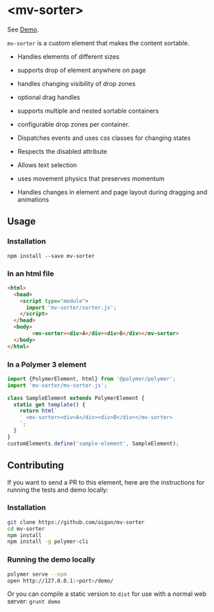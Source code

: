 # &lt;mv-sorter&gt;

See [Demo](https://jonas.liljegren.org/project/mv-sorter/dist/demo/).

`mv-sorter` is a custom element that makes the content sortable.

* Handles elements of different sizes

* supports drop of element anywhere on page

* handles changing visibility of drop zones

* optional drag handles

* supports multiple and nested sortable containers

* configurable drop zones per container.

* Dispatches events and uses css classes for changing states

* Respects the disabled attribute

* Allows text selection

* uses movement physics that preserves momentum

* Handles changes in element and page layout during dragging and animations

## Usage

### Installation

```
npm install --save mv-sorter
```

### In an html file
```html
<html>
  <head>
    <script type="module">
      import 'mv-sorter/sorter.js';
    </script>
  </head>
  <body>
		<mv-sorter><div>A</div><div>B</div></mv-sorter>
  </body>
</html>
```

### In a Polymer 3 element
```js
import {PolymerElement, html} from '@polymer/polymer';
import 'mv-sorter/mv-sorter.js';

class SampleElement extends PolymerElement {
  static get template() {
    return html`
      <mv-sorter><div>A</div><div>B</div></mv-sorter>
    `;
  }
}
customElements.define('sample-element', SampleElement);
```

## Contributing
If you want to send a PR to this element, here are
the instructions for running the tests and demo locally:

### Installation
```sh
git clone https://github.com/aigan/mv-sorter
cd mv-sorter
npm install
npm install -g polymer-cli
```

### Running the demo locally
```sh
polymer serve --npm
open http://127.0.0.1:<port>/demo/
```

Or you can compile a static version to `dist` for use with a normal
web server: `grunt demo`
